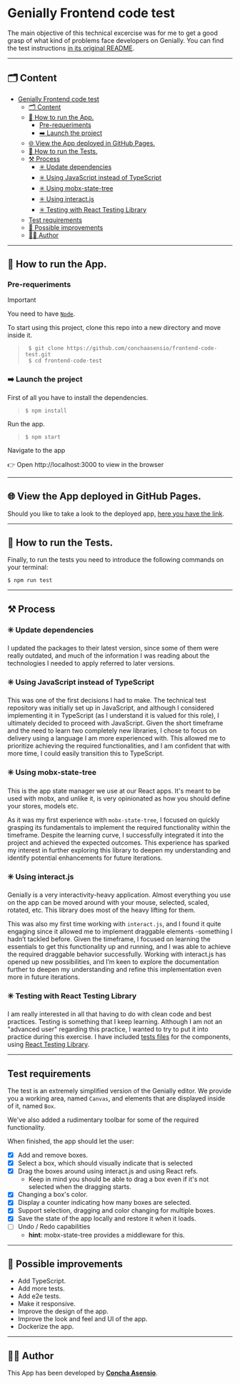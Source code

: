 # Genially Frontend code test

The main objective of this technical excercise was for me to get a good grasp of what kind of problems face developers on Genially. You can find the test instructions [in its original README](/TEST_REQUIREMENTS.md).

---
## 🗂️ Content

- [Genially Frontend code test](#genially-frontend-code-test)
  - [🗂️ Content](#️-content)
  - [🚀 How to run the App.](#-how-to-run-the-app)
    - [Pre-requeriments](#pre-requeriments)
    - [➡️ Launch the project](#️-launch-the-project)
  - [🌐 View the App deployed in GitHub Pages.](#-view-the-app-deployed-in-github-pages)
  - [🧪 How to run the Tests.](#-how-to-run-the-tests)
  - [⚒️ Process](#️-process)
    - [✳️ Update dependencies](#️-update-dependencies)
    - [✳️ Using JavaScript instead of TypeScript](#️-using-javascript-instead-of-typescript)
    - [✳️ Using mobx-state-tree](#️-using-mobx-state-tree)
    - [✳️ Using interact.js](#️-using-interactjs)
    - [✳️ Testing with React Testing Library](#️-testing-with-react-testing-library)
  - [Test requirements](#test-requirements)
  - [💪 Possible improvements](#-possible-improvements)
  - [👩‍💻 Author](#-author)
***

## 🚀 How to run the App.

### Pre-requeriments

> [!IMPORTANT]
> You need to have [```Node```](https://nodejs.org/es/).


To start using this project, clone this repo into a new directory and move inside it.
> ```console
>  $ git clone https://github.com/conchaasensio/frontend-code-test.git
>  $ cd frontend-code-test
> ```

### ➡️ Launch the project

First of all you have to install the dependencies.
> ```console
> $ npm install
> ```

Run the app.
> ```console
> $ npm start
> ```

Navigate to the app

👉 Open http://localhost:3000 to view in the browser
***

## 🌐 View the App deployed in GitHub Pages.

Should you like to take a look to the deployed app, [here you have the link]().
<!-- Desplegarlo en GitHub Pages y enlazarlo -->

***


## 🧪 How to run the Tests.


Finally, to run the tests you need to introduce the following commands on your terminal:
```console
$ npm run test
```
***

## ⚒️ Process

### ✳️ Update dependencies

I updated the packages to their latest version, since some of them were really outdated, and much of the information I was reading about the technologies I needed to apply referred to later versions.

### ✳️ Using JavaScript instead of TypeScript

This was one of the first decisions I had to make. The technical test repository was initially set up in JavaScript, and although I considered implementing it in TypeScript (as I understand it is valued for this role), I ultimately decided to proceed with JavaScript. Given the short timeframe and the need to learn two completely new libraries, I chose to focus on delivery using a language I am more experienced with. This allowed me to prioritize achieving the required functionalities, and I am confident that with more time, I could easily transition this to TypeScript.

### ✳️ Using mobx-state-tree

This is the app state manager we use at our React apps. It's meant to be used with mobx, and unlike it, is very opinionated as how you should define your stores, models etc.

As it was my first experience with `mobx-state-tree`, I focused on quickly grasping its fundamentals to implement the required functionality within the timeframe. Despite the learning curve, I successfully integrated it into the project and achieved the expected outcomes. This experience has sparked my interest in further exploring this library to deepen my understanding and identify potential enhancements for future iterations.

### ✳️ Using interact.js

Genially is a very interactivity-heavy application. Almost everything you use on the app can be moved around with your mouse, selected, scaled, rotated, etc. This library does most of the heavy lifting for them.

This was also my first time working with `interact.js`, and I found it quite engaging since it allowed me to implement draggable elements -something I hadn’t tackled before. Given the timeframe, I focused on learning the essentials to get this functionality up and running, and I was able to achieve the required draggable behavior successfully. Working with interact.js has opened up new possibilities, and I’m keen to explore the documentation further to deepen my understanding and refine this implementation even more in future iterations.

### ✳️ Testing with React Testing Library

I am really interested in all that having to do with clean code and best practices. Testing is something that I keep learning. Although I am not an "advanced user" regarding this practice, I wanted to try to put it into practice during this exercise. I have included [tests files](/src/tests/App.test.js) for the components, using [React Testing Library](https://testing-library.com/docs/react-testing-library/intro/).

***

## Test requirements

The test is an extremely simplified version of the Genially editor. We provide you a working area, named `Canvas`, and elements that are displayed inside of it, named `Box`.

We've also added a rudimentary toolbar for some of the required functionality.

When finished, the app should let the user:

- [x] Add and remove boxes.
- [x] Select a box, which should visually indicate that is selected
- [x] Drag the boxes around using interact.js and using React refs.
  - Keep in mind you should be able to drag a box even if it's not selected when the dragging starts.
- [x] Changing a box's color.
- [x] Display a counter indicating how many boxes are selected.
- [x] Support selection, dragging and color changing for multiple boxes.
- [x] Save the state of the app locally and restore it when it loads.
- [ ] Undo / Redo capabilities
  - **hint**: mobx-state-tree provides a middleware for this.

***


## 💪 Possible improvements

+ Add TypeScript.
+ Add more tests.
+ Add e2e tests.
+ Make it responsive.
+ Improve the design of the app.
+ Improve the look and feel and UI of the app.
+ Dockerize the app.
***

## 👩‍💻 Author

This App has been developed by [**Concha Asensio**](https://www.linkedin.com/in/conchaasensio/).
